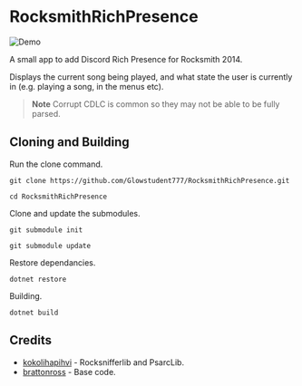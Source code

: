 # RocksmithRichPresence

![Demo](../assets/demo.png?raw=true)

A small app to add Discord Rich Presence for Rocksmith 2014.

Displays the current song being played, and what state the user is currently in (e.g. playing a song, in the menus etc).

> **Note**
> Corrupt CDLC is common so they may not be able to be fully parsed.

## Cloning and Building

Run the clone command.
```sh-session
git clone https://github.com/Glowstudent777/RocksmithRichPresence.git
```
```sh-session
cd RocksmithRichPresence
```

Clone and update the submodules.
```sh-session
git submodule init
```

```sh-session
git submodule update
```

Restore dependancies.
```sh-session
dotnet restore
```

Building.
```sh-session
dotnet build
```

## Credits

- <a href="https://github.com/kokolihapihvi/">kokolihapihvi</a> - Rocksnifferlib and PsarcLib.
- <a href="https://github.com/brattonross/">brattonross</a> - Base code.
